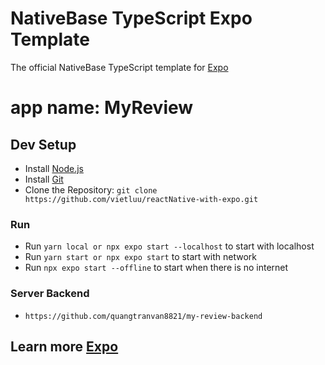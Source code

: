 
# NativeBase TypeScript Expo Template

The official NativeBase TypeScript template for [Expo](https://docs.expo.io/)


# app name: MyReview

## Dev Setup

* Install [Node.js](https://nodejs.org/)
* Install [Git](http://www.git-scm.com/)
* Clone the Repository: `git clone https://github.com/vietluu/reactNative-with-expo.git`
### Run
* Run `yarn local or npx expo start --localhost` to start with localhost 
* Run `yarn start or npx expo start`  to start with network
* Run `npx expo start --offline`  to start when there is no internet
### Server Backend
* `https://github.com/quangtranvan8821/my-review-backend`



## Learn more [Expo](https://docs.expo.dev/get-started)



